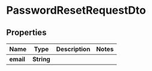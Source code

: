 

# PasswordResetRequestDto


## Properties

| Name | Type | Description | Notes |
|------------ | ------------- | ------------- | -------------|
|**email** | **String** |  |  |



